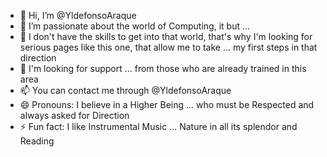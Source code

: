 - 👋 Hi, I’m @YldefonsoAraque
- 👀 I’m passionate about the world of Computing, it but  ...
- 🌱 I don't have the skills to get into that world, that's why I'm looking for serious pages like this one, that allow me to take ... my first steps in that direction
- 💞️ I'm looking for support ... from those who are already trained in this area
- 📫 You can contact me through @YldefonsoAraque
- 😄 Pronouns: I believe in a Higher Being  ...  who must be Respected and always asked for Direction
- ⚡ Fun fact: I like Instrumental Music  ...  Nature in all its splendor and Reading

<!---
YldefonsoAraque/YldefonsoAraque is a ✨ special ✨ repository because its `README.md` (this file) appears on your GitHub profile.
You can click the Preview link to take a look at your changes.
--->
